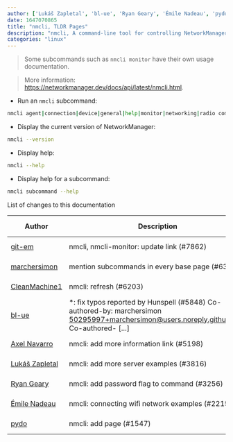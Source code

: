 ```yaml
---
author: ['Lukáš Zapletal', 'bl-ue', 'Ryan Geary', 'Émile Nadeau', 'pydo', 'git-em', 'CleanMachine1', 'Axel Navarro', 'marchersimon']
date: 1647070865
title: "nmcli, TLDR Pages"
description: "nmcli, A command-line tool for controlling NetworkManager."
categories: "linux"
---
```

> Some subcommands such as `nmcli monitor` have their own usage documentation.

> More information: <https://networkmanager.dev/docs/api/latest/nmcli.html>.

- Run an `nmcli` subcommand:

```bash
nmcli agent|connection|device|general|help|monitor|networking|radio command_options
```

- Display the current version of NetworkManager:

```bash
nmcli --version
```

- Display help:

```bash
nmcli --help
```

- Display help for a subcommand:

```bash
nmcli subcommand --help
```
List of changes to this documentation


Author | Description | ISO 8601 Date | GitHub link
------|-----|-----|-----
[git-em](mailto:56173216+git-em@users.noreply.github.com) | nmcli, nmcli-monitor: update link (#7862) | 2022-03-12T08:41:05 | [452d56612f25](https://github.com/tldr-pages/tldr/commit/452d56612f25e6ad801e9689dc2e47e00eb10fec)
[marchersimon](mailto:50295997+marchersimon@users.noreply.github.com) | mention subcommands in every base page (#6383) | 2021-09-13T10:21:21 | [bd677b8b4826](https://github.com/tldr-pages/tldr/commit/bd677b8b48260e301fb99fea794f4dc1458d1562)
[CleanMachine1](mailto:78213164+CleanMachine1@users.noreply.github.com) | nmcli: refresh (#6203) | 2021-07-11T21:40:19 | [2b871bedec84](https://github.com/tldr-pages/tldr/commit/2b871bedec845d2f70417bcbb772992832aec805)
[bl-ue](mailto:54780737+bl-ue@users.noreply.github.com) | *: fix typos reported by Hunspell (#5848) Co-authored-by: marchersimon <50295997+marchersimon@users.noreply.github.com> Co-authored- [...] | 2021-05-20T22:13:41 | [8ebd171d6f00](https://github.com/tldr-pages/tldr/commit/8ebd171d6f001698709fefc02b1fd5cc9f3a99c4)
[Axel Navarro](mailto:navarroaxel@gmail.com) | nmcli: add more information link (#5198) | 2021-01-30T22:05:59 | [23d7996775e1](https://github.com/tldr-pages/tldr/commit/23d7996775e12580a5af45034372cc86c055bf24)
[Lukáš Zapletal](mailto:lzap@redhat.com) | nmcli: add more server examples (#3816) | 2020-03-06T18:10:05 | [e54c56236138](https://github.com/tldr-pages/tldr/commit/e54c562361387aac7856baf59111961c3c0e2999)
[Ryan Geary](mailto:rtgnj42@gmail.com) | nmcli: add password flag to command (#3256) | 2019-09-02T17:22:40 | [d62b78592725](https://github.com/tldr-pages/tldr/commit/d62b7859272580fd9fe24daf024b324166206453)
[Émile Nadeau](mailto:nadeau.emile@gmail.com) | nmcli: connecting wifi network examples (#2215) | 2018-07-29T00:31:35 | [13eed8652733](https://github.com/tldr-pages/tldr/commit/13eed8652733c12a15826690bfff01bb34d783ba)
[pydo](mailto:pydo@fastmail.com) | nmcli: add page (#1547) | 2017-10-16T13:41:31 | [d7a1ab25503e](https://github.com/tldr-pages/tldr/commit/d7a1ab25503ed0f372aea4f70c024ce4fb5f967b)

